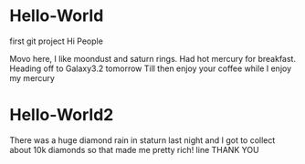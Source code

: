 # Hello-World
first git project
Hi People

Movo here, I like moondust and saturn rings. Had hot mercury for breakfast.
Heading off to Galaxy3.2 tomorrow
Till then enjoy your coffee while I enjoy my mercury


# Hello-World2
There was a huge diamond rain in staturn last night and I got to collect about 10k diamonds so that made me pretty rich!
line
THANK YOU
